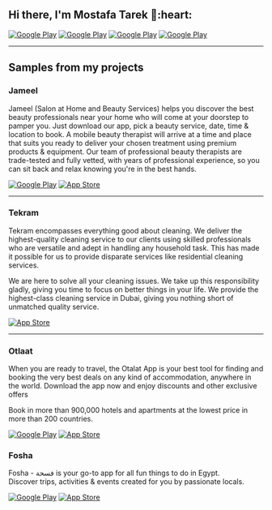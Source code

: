 <h2> Hi there, I'm Mostafa Tarek 👋:heart: </h2>

<!-- <img align='right' src="https://media2.giphy.com/media/qgQUggAC3Pfv687qPC/giphy.gif" style="width:250px;border-radius:50%;">
 -->

<p><a href="http://Wa.me/201061082296" target="_blank"><img alt="Google Play" src="https://img.shields.io/badge/whatsapp%20bussines-128C7E.svg?style=for-the-badge&logo=whatsapp&logoColor=white" /></a> <a href="https://www.facebook.com/profile.php?id=100040970040745" target="_blank"><img alt="Google Play" src="https://img.shields.io/badge/Facebook-4267B2.svg?style=for-the-badge&logo=facebook&logoColor=white" /></a> <a href="https://www.linkedin.com/in/abdullah-mansour-346516159" target="_blank"><img alt="Google Play" src="https://img.shields.io/badge/linkedin-0077b5.svg?style=for-the-badge&logo=linkedin&logoColor=white" /></a> <a href="https://www.youtube.com/AbdullahMansourAli" target="_blank"><img alt="Google Play" src="https://img.shields.io/badge/youtube-FF0000.svg?style=for-the-badge&logo=youtube&logoColor=white" /></a><p>

<!--  <a href="https://www.instagram.com/abdullahmanss" target="_blank"><img alt="Google Play" src="https://img.shields.io/badge/instagram-cd486b.svg?style=for-the-badge&logo=instagram&logoColor=white" /></a> -->

<!-- - whatsApp for bussines : http://Wa.me/201028205960
- business email : abdullah@mansouracademy.net
- personal email : abdullah.mansour97@gmail.com
- facebook : https://www.facebook.com/abdullahmanss
- linkedIn : https://www.linkedin.com/in/abdullah-mansour-346516159
- instagram : https://www.instagram.com/abdullahmanss
- youtube channel : https://www.youtube.com/AbdullahMansourAli -->
<hr>

<h2> Samples from my projects </h2>

### Jameel
Jameel (Salon at Home and Beauty Services) helps you discover the best beauty professionals near your home who will come at your doorstep to pamper you. Just download our app, pick a beauty service, date, time & location to book. A mobile beauty therapist will arrive at a time and place that suits you ready to deliver your chosen treatment using premium products & equipment. Our team of professional beauty therapists are trade-tested and fully vetted, with years of professional experience, so you can sit back and relax knowing you're in the best hands.
<p><a href="https://play.google.com/store/apps/details?id=jameel.dmcc.client" target="_blank"><img alt="Google Play" src="https://img.shields.io/badge/Get%20it%20on%20google%20play-blue.svg?style=for-the-badge&logo=google-play" /></a> <a href="https://apps.apple.com/us/app/jameel-salon-at-home/id1586524531" target="_blank"><img alt="App Store" src="https://img.shields.io/badge/Get%20it%20on%20app%20store-black.svg?style=for-the-badge&logo=app-store&logoColor=white" /></a><p>

<hr>

### Tekram
Tekram encompasses everything good about cleaning. We deliver the highest-quality cleaning service to our clients using skilled professionals who are versatile and adept in handling any household task. This has made it possible for us to provide disparate services like residential cleaning services.

We are here to solve all your cleaning issues. We take up this responsibility gladly, giving you time to focus on better things in your life. We provide the highest-class cleaning service in Dubai, giving you nothing short of unmatched quality service.
<p>

<a href="https://apps.apple.com/us/app/tekram-home-cleaning-service/id1642682373" target="_blank"><img alt="App Store" src="https://img.shields.io/badge/Get%20it%20on%20app%20store-black.svg?style=for-the-badge&logo=app-store&logoColor=white" /></a><p>

<hr>


### Otlaat
When you are ready to travel, the Otalat App is your best tool  for finding and booking the very best deals on any kind of accommodation, anywhere in the world. Download the app now and enjoy discounts and other exclusive offers

Book in more than 900,000 hotels and apartments at the lowest price in more than 200 countries.
<p><a href="https://play.google.com/store/apps/details?id=hotels.otlaat.com" target="_blank"><img alt="Google Play" src="https://img.shields.io/badge/Get%20it%20on%20google%20play-blue.svg?style=for-the-badge&logo=google-play" /></a> <a href="https://apps.apple.com/us/app/%D8%B9%D8%B7%D9%84%D8%A7%D8%AA/id1579487881" target="_blank"><img alt="App Store" src="https://img.shields.io/badge/Get%20it%20on%20app%20store-black.svg?style=for-the-badge&logo=app-store&logoColor=white" /></a><p>


### Fosha

Fosha - فسحة is your go-to app for all fun things to do in Egypt.<br />
Discover trips, activities & events created for you by passionate locals.<br />

<p><a href="https://play.google.com/store/apps/details?id=com.fosha.app" target="_blank"><img alt="Google Play" src="https://img.shields.io/badge/Get%20it%20on%20google%20play-blue.svg?style=for-the-badge&logo=google-play" /></a> <a href="https://apps.apple.com/us/app/fosha/id1600031499" target="_blank"><img alt="App Store" src="https://img.shields.io/badge/Get%20it%20on%20app%20store-black.svg?style=for-the-badge&logo=app-store&logoColor=white" /></a><p>

<!-- - android : https://play.google.com/store/apps/details?id=com.fosha.app
- ios : https://apps.apple.com/us/app/fosha/id1600031499 -->




